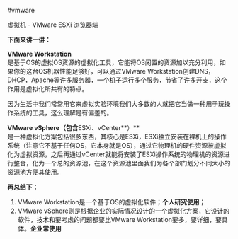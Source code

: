 #vmware 

虚拟机 - VMware ESXi 浏览器端

**下面来讲一讲：**

**VMware Workstation**  
是基于OS的虚拟OS资源的虚拟化工具，它能将OS闲置的资源加以充分利用，如果你的这台OS机器性能足够好，可以通过VMware Workstation创建DNS，DHCP，Apache等许多服务器，一个机子运行多个服务，节省了许多开支，这个作用是虚拟化所共有的特点。

因为生活中我们常常用它来虚拟实验环境我们大多数的人就把它当做一种用于玩操作系统的工具，这么理解是有偏差的。

**VMware vSphere（包含**ESXi、vCenter**）**  
是一种虚拟化方案包括很多东西，其核心是ESXi，ESXi独立安装在裸机上的操作系统（注意它不基于任何OS，它本身就是OS），通过它物理机的硬件资源被虚拟化为虚拟资源，之后再通过vCenter就能将安装了ESXi操作系统的物理机的资源进行整合，化为一个总的资源池，在这个资源池里面我们为各个部门划分不同大小的资源池方便其使用。

**再总结下：**

1. VMware Workstation是一个基于OS的虚拟化软件；**个人研究使用；**
2. VMware vSphere则是根据企业的实际情况设计的一个虚拟化方案，它设计的软件，技术和要考虑的问题都要比VMware Workstation要多，要详细，要具体。**企业常使用**